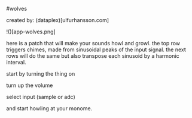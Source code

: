 #wolves

created by: (dataplex)[ulfurhansson.com]

!()[app-wolves.png]

here is a patch that will make your sounds howl and growl. the top row triggers chimes, made from sinusoidal peaks of the input signal. the next rows will do the same but also transpose each sinusoid by a harmonic interval.

start by turning the thing on

turn up the volume

select input (sample or adc)

and start howling at your monome.